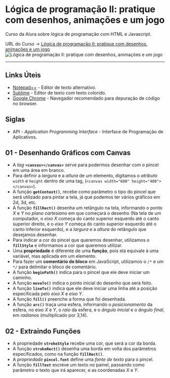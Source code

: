 # Lógica de programação II: pratique com desenhos, animações e um jogo

Curso da Alura sobre lógica de programação com HTML e Javascript.

URL do Curso -> [Lógica de programação II: pratique com desenhos, animações e um jogo](https://www.alura.com.br/curso-online-logica-programacao-pratica-com-desenho-animacoes-em-jogo)
![Lógica de programação II: pratique com desenhos, animações e um jogo](https://www.alura.com.br/assets/api/share/curso-logica-programacao-pratica-com-desenho-animacoes-em-jogo.png)
***
## Links Úteis
* [Notepad++](https://notepad-plus-plus.org/) - Editor de texto alternativo.
* [Sublime](https://www.sublimetext.com/) - Editor de texto com texto colorido.
* [Google Chrome](https://www.google.com/intl/pt-BR/chrome/) - Navegador recomendado para depuração de código no browser.

## Siglas
* API - *Application Programming Interface* - Interface de Programação de Aplicativos.

## 01 - Desenhando Gráficos com Canvas
* A *tag* **`<canvas></canvas>`** serve para podermos desenhar com o pincel em uma área em branco.
* Para definir a *largura* e a *altura* de um elemento, digitamos o *atributo* `width` e `height` dentro de uma tag, (`<canvas width="600" height="400"></canvas>`).
* A função **`getContext()`**, recebe como parâmetro o tipo do pincel que será utilizado para pintar a tela, já que podemos ter vários gráficos em 2d, 3d, etc.
* A função **`fillRect()`** desenha um retângulo na tela, informando o ponto *X* e *Y* no *plano cartesiano* em que começará o desenho (Na tela de um computador, o *eixo X* começa do canto superior esquerdo até o canto superior direito, e o *eixo Y* começa do canto superior esquerdo até o canto inferior esquerdo), e a *largura* e a *altura* do retângulo que desejamos desenhar.
* Para indicar a cor do pincel que queremos desenhar, utilizamos o **`fillStyle`** e informamos a cor que queremos utilizar.
* Uma **propriedade** é diferente de uma **função**, pois ela equivale à uma variável, mas aplicada em um elemento.
* Para fazer um **comentário de bloco** em JavaScript, utilizamos o `/*` e um `*/` para delimitar o bloco de comentário.
* A função **`beginPath()`** indica para o pincel que ele deve iniciar um caminho.
* A função **`moveTo()`** indica o ponto inicial do desenho que será feito.
* A função **`lineTo()`** indica que ele deve iniciar uma linha até a posição específicada pelo *eixo X* e *eixo Y*.
* A função **`fill()`** preenche a forma que foi desenhada.
* A função **`arc()`** traça uma esfera, informando o *posicionamento* da esfera, no eixo *X* e *Y*, o *raio* da esfera, e o *ângulo inicial* e o *ângulo final*, em *radianos* (multiplicado por 3,14).

## 02 - Extraindo Funções
* A propriedade **`strokeStyle`** recebe uma cor, que será a cor da borda.
* A função **`strokeRect()`** desenha uma borda em volta dos parâmetros específicados, como na função **`fillRect()`**.
* A *propriedade* **`pincel.font`** define uma *fonte de texto* para o pincel.
* A função **`fillText`** escreve um texto no painel, passando como parâmetro o texto que irá aparecer, e as coordenadas *X* e *Y*.